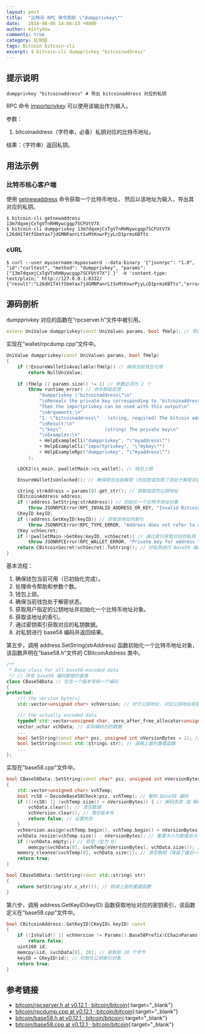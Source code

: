 ```yaml
---
layout: post
title:  "比特币 RPC 命令剖析 \"dumpprivkey\""
date:   2018-08-06 14:06:23 +0800
author: mistydew
comments: true
category: 区块链
tags: Bitcoin bitcoin-cli
excerpt: $ bitcoin-cli dumpprivkey "bitcoinaddress"
---
```

## 提示说明

```shell
dumpprivkey "bitcoinaddress" # 导出 bitcoinaddress 对应的私钥
```

RPC 命令 [importprivkey](/blog/2018/08/bitcoin-rpc-command-importprivkey.html) 可以使用该输出作为输入。

参数：
1. bitcoinaddress（字符串，必备）私钥对应的比特币地址。

结果：（字符串）返回私钥。

## 用法示例

### 比特币核心客户端

使用 [getnewaddress](/blog/2018/08/bitcoin-rpc-command-getnewaddress.html) 命令获取一个比特币地址，
然后以该地址为输入，导出其对应的私钥。

```shell
$ bitcoin-cli getnewaddress
13m7dqxmjCxTgVTnRHNywcgqp7SCFUtV7X
$ bitcoin-cli dumpprivkey 13m7dqxmjCxTgVTnRHNywcgqp7SCFUtV7X
L26dH1T4tfSbmYax7jdGMNPanrLtSvMtKnwrPjyLcD1prmsKBTts
```

### cURL

```shell
$ curl --user myusername:mypassword --data-binary '{"jsonrpc": "1.0", "id":"curltest", "method": "dumpprivkey", "params": ["13m7dqxmjCxTgVTnRHNywcgqp7SCFUtV7X"] }' -H 'content-type: text/plain;' http://127.0.0.1:8332/
{"result":"L26dH1T4tfSbmYax7jdGMNPanrLtSvMtKnwrPjyLcD1prmsKBTts","error":null,"id":"curltest"}
```

## 源码剖析

dumpprivkey 对应的函数在“rpcserver.h”文件中被引用。

```cpp
extern UniValue dumpprivkey(const UniValue& params, bool fHelp); // 导出私钥
```

实现在“wallet/rpcdump.cpp”文件中。

```cpp
UniValue dumpprivkey(const UniValue& params, bool fHelp)
{
    if (!EnsureWalletIsAvailable(fHelp)) // 确保当前钱包可用
        return NullUniValue;
    
    if (fHelp || params.size() != 1) // 参数必须为 1 个
        throw runtime_error( // 命令帮助反馈
            "dumpprivkey \"bitcoinaddress\"\n"
            "\nReveals the private key corresponding to 'bitcoinaddress'.\n"
            "Then the importprivkey can be used with this output\n"
            "\nArguments:\n"
            "1. \"bitcoinaddress\"   (string, required) The bitcoin address for the private key\n"
            "\nResult:\n"
            "\"key\"                (string) The private key\n"
            "\nExamples:\n"
            + HelpExampleCli("dumpprivkey", "\"myaddress\"")
            + HelpExampleCli("importprivkey", "\"mykey\"")
            + HelpExampleRpc("dumpprivkey", "\"myaddress\"")
        );

    LOCK2(cs_main, pwalletMain->cs_wallet); // 钱包上锁

    EnsureWalletIsUnlocked(); // 确保钱包当前解锁（为加密或加密了但处于解密状态）

    string strAddress = params[0].get_str(); // 获取指定的公钥地址
    CBitcoinAddress address;
    if (!address.SetString(strAddress)) // 初始化一个比特币地址对象
        throw JSONRPCError(RPC_INVALID_ADDRESS_OR_KEY, "Invalid Bitcoin address");
    CKeyID keyID;
    if (!address.GetKeyID(keyID)) // 获取该地址的索引
        throw JSONRPCError(RPC_TYPE_ERROR, "Address does not refer to a key");
    CKey vchSecret;
    if (!pwalletMain->GetKey(keyID, vchSecret)) // 通过索引获取对应的私钥
        throw JSONRPCError(RPC_WALLET_ERROR, "Private key for address " + strAddress + " is not known");
    return CBitcoinSecret(vchSecret).ToString(); // 对私钥进行 Base58 编码并返回结果
}
```

基本流程：
1. 确保钱包当前可用（已初始化完成）。
2. 处理命令帮助和参数个数。
3. 钱包上锁。
4. 确保当前钱包处于解密状态。
5. 获取用户指定的公钥地址并初始化一个比特币地址对象。
6. 获取该地址的索引。
7. 通过密钥索引获取对应的私钥数据。
8. 对私钥进行 base58 编码并返回结果。

第五步，调用 address.SetString(strAddress) 函数初始化一个比特币地址对象，该函数声明在“base58.h”文件的 CBitcoinAddress 类中。

```cpp
/**
 * Base class for all base58-encoded data
 */ // 所有 base58 编码数据的基类
class CBase58Data // 包含一个版本号和一个编码
{
protected:
    //! the version byte(s)
    std::vector<unsigned char> vchVersion; // 对于公钥地址，对应公钥地址前缀

    //! the actually encoded data
    typedef std::vector<unsigned char, zero_after_free_allocator<unsigned char> > vector_uchar;
    vector_uchar vchData; // 实际编码后的数据
    ...
    bool SetString(const char* psz, unsigned int nVersionBytes = 1); // 使用 C 风格字符串初始化数据
    bool SetString(const std::string& str); // 调用上面的重载函数
    ...
};
```

实现在“base58.cpp”文件中。

```cpp
bool CBase58Data::SetString(const char* psz, unsigned int nVersionBytes)
{
    std::vector<unsigned char> vchTemp;
    bool rc58 = DecodeBase58Check(psz, vchTemp); // 解码 Base58 编码
    if ((!rc58) || (vchTemp.size() < nVersionBytes)) { // 解码失败 或 解码后的数据小于 1 个字节
        vchData.clear(); // 清空数据
        vchVersion.clear(); // 清空版本号
        return false; // 设置失败
    }
    vchVersion.assign(vchTemp.begin(), vchTemp.begin() + nVersionBytes); // 验证版本号
    vchData.resize(vchTemp.size() - nVersionBytes); // 重置大小为数据总大小 - 1 个字节的版本号，并初始化为 0
    if (!vchData.empty()) // 非空（全为 0）
        memcpy(&vchData[0], &vchTemp[nVersionBytes], vchData.size()); // 复制除版本号的数据
    memory_cleanse(&vchTemp[0], vchData.size()); // 清空数据（保留了最后一个字节？）
    return true;
}

bool CBase58Data::SetString(const std::string& str)
{
    return SetString(str.c_str()); // 转调上面的重载函数
}
```

第六步，调用 address.GetKeyID(keyID) 函数获取地址对应的密钥索引，该函数定义在“base58.cpp”文件中。

```cpp
bool CBitcoinAddress::GetKeyID(CKeyID& keyID) const
{
    if (!IsValid() || vchVersion != Params().Base58Prefix(CChainParams::PUBKEY_ADDRESS)) // 地址有效 且 版本号正确
        return false;
    uint160 id;
    memcpy(&id, &vchData[0], 20); // 获取前 20 个字节
    keyID = CKeyID(id); // 初始化公钥索引对象
    return true;
}
```

## 参考链接

* [bitcoin/rpcserver.h at v0.12.1 · bitcoin/bitcoin](https://github.com/bitcoin/bitcoin/blob/v0.12.1/src/rpcserver.h){:target="_blank"}
* [bitcoin/rpcdump.cpp at v0.12.1 · bitcoin/bitcoin](https://github.com/bitcoin/bitcoin/blob/v0.12.1/src/wallet/rpcdump.cpp){:target="_blank"}
* [bitcoin/base58.h at v0.12.1 · bitcoin/bitcoin](https://github.com/bitcoin/bitcoin/blob/v0.12.1/src/base58.h){:target="_blank"}
* [bitcoin/base58.cpp at v0.12.1 · bitcoin/bitcoin](https://github.com/bitcoin/bitcoin/blob/v0.12.1/src/base58.cpp){:target="_blank"}
